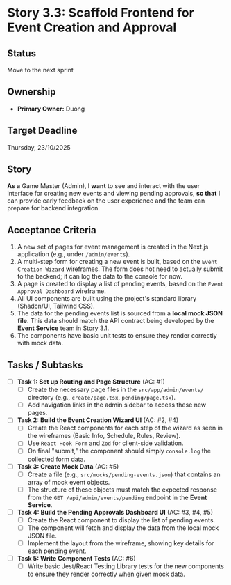 # Story 3.3: Scaffold Frontend for Event Creation and Approval

## Status

Move to the next sprint

## Ownership

*   **Primary Owner:** Duong

## Target Deadline

Thursday, 23/10/2025

## Story

**As a** Game Master (Admin),
**I want** to see and interact with the user interface for creating new events and viewing pending approvals,
**so that** I can provide early feedback on the user experience and the team can prepare for backend integration.

## Acceptance Criteria

1.  A new set of pages for event management is created in the Next.js application (e.g., under `/admin/events`).
2.  A multi-step form for creating a new event is built, based on the `Event Creation Wizard` wireframes. The form does not need to actually submit to the backend; it can log the data to the console for now.
3.  A page is created to display a list of pending events, based on the `Event Approval Dashboard` wireframe.
4.  All UI components are built using the project's standard library (Shadcn/UI, Tailwind CSS).
5.  The data for the pending events list is sourced from a **local mock JSON file**. This data should match the API contract being developed by the **Event Service** team in Story 3.1.
6.  The components have basic unit tests to ensure they render correctly with mock data.

## Tasks / Subtasks

- [ ] **Task 1: Set up Routing and Page Structure** (AC: #1)
    - [ ] Create the necessary page files in the `src/app/admin/events/` directory (e.g., `create/page.tsx`, `pending/page.tsx`).
    - [ ] Add navigation links in the admin sidebar to access these new pages.
- [ ] **Task 2: Build the Event Creation Wizard UI** (AC: #2, #4)
    - [ ] Create the React components for each step of the wizard as seen in the wireframes (Basic Info, Schedule, Rules, Review).
    - [ ] Use `React Hook Form` and `Zod` for client-side validation.
    - [ ] On final "submit," the component should simply `console.log` the collected form data.
- [ ] **Task 3: Create Mock Data** (AC: #5)
    - [ ] Create a file (e.g., `src/mocks/pending-events.json`) that contains an array of mock event objects.
    - [ ] The structure of these objects must match the expected response from the `GET /api/admin/events/pending` endpoint in the **Event Service**.
- [ ] **Task 4: Build the Pending Approvals Dashboard UI** (AC: #3, #4, #5)
    - [ ] Create the React component to display the list of pending events.
    - [ ] The component will fetch and display the data from the local mock JSON file.
    - [ ] Implement the layout from the wireframe, showing key details for each pending event.
- [ ] **Task 5: Write Component Tests** (AC: #6)
    - [ ] Write basic Jest/React Testing Library tests for the new components to ensure they render correctly when given mock data.
